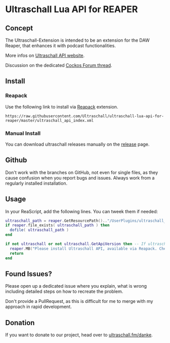 # Ultraschall Lua API for REAPER

## Concept

The Ultraschall-Extension is intended to be an extension for the DAW Reaper, that enhances it with podcast functionalities.

More infos on [Ultraschall API website](https://mespotin.uber.space/Ultraschall/US_Api_Introduction_and_Concepts.html#Introduction_001_Api).

Discussion on the dedicated [Cockos Forum thread](https://forum.cockos.com/showthread.php?t=214539).

## Install

### Reapack

Use the following link to install via [Reapack](https://www.reapack.com) extension.

`https://raw.githubusercontent.com/Ultraschall/ultraschall-lua-api-for-reaper/master/ultraschall_api_index.xml`

### Manual Install

You can download ultraschall releases manually on the [release](https://github.com/Ultraschall/ultraschall-lua-api-for-reaper/releases) page.

## Github
Don't work with the branches on GitHub, not even for single files, as they cause confusion when you report bugs and issues.
Always work from a regularly installed installation.

## Usage

In your ReaScript, add the following lines. You can tweek them if needed:

```lua
ultraschall_path = reaper.GetResourcePath().."/UserPlugins/ultraschall_api.lua"
if reaper.file_exists( ultraschall_path ) then
  dofile( ultraschall_path )
end

if not ultraschall or not ultraschall.GetApiVersion then -- If ultraschall loading failed of if it doesn't have the functions you want to use
  reaper.MB("Please install Ultraschall API, available via Reapack. Check online doc of the script for more infos.\nhttps://github.com/Ultraschall/ultraschall-lua-api-for-reaper", "Error", 0)
  return
end
```

## Found Issues?
Please open up a dedicated issue where you explain, what is wrong including detailed steps on how to recreate the problem. 

Don't provide a PullRequest, as this is difficult for me to merge with my approach in rapid development.

## Donation

If you want to donate to our project, head over to [ultraschall.fm/danke](ultraschall.fm/danke).
